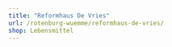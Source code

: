 ```yaml
---
title: "Reformhaus De Vries"
url: /rotenburg-wuemme/reformhaus-de-vries/
shop: Lebensmittel
---
```

